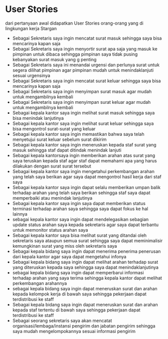 # User Stories


dari pertanyaan awal didapatkan User Stories orang-orang yang di lingkungan kerja Stargan

- Sebagai Sekretaris saya ingin mencatat surat masuk sehingga saya bisa mencarinya kapan saja
- Sebagai Sekretaris saya ingin menyortir surat apa saja yang masuk ke pimpinan untuk dibaca sehingga pimpinan saya tidak pusing kebanyakan surat masuk yang g penting
- Sebagai Sekretaris saya ini menandai urgensi dan perlunya surat untuk segera dilihat pimpinan agar pimpinan mudah untuk menindaklanjuti sesuai urgensinya
- Sebagai Sekretaris saya ingin mencatat surat keluar sehingga saya bisa mencarinya kapan saja
- Sebagai Sekretaris saya ingin menyimpan surat masuk agar mudah untuk mengambilnya kembali
- Sebagai Sekretaris saya ingin menyimpan surat keluar agar mudah untuk mengambilnya kembali
- Sebagai kepala kantor saya ingin melihat surat masuk sehingga saya bisa menindak lanjutinya
- Sebagai kepala kantor saya ingin melihat surat keluar sehingga saya bisa mengontrol surat-surat yang keluar
- Sebagai kepala kantor saya ingin memastikan bahwa saya telah menyetujui surat keluar sebelum surat dikirim
- Sebagai kepala kantor saya ingin meneruskan kepada staf surat yang masuk sehingga staf dapat ditindak menindak lanjuti
- Sebagai kepala kantorsaya ingin memberikan arahan atas surat yang saya teruskan kepada staf agar staf dapat memahami apa yang harus dilakukan dengan surat surat tersebut
- Sebagai kepala kantor saya ingin mengetahui perkembangan arahan yang telah saya berikan agar saya dapat mengontrol hasil kerja dari staf saya
- Sebagai kepala kantor saya ingin dapat selalu memberikan umpan balik terhadap arahan yang telah saya berikan sehingga staf saya dapat memperbaiki atau menindak lanjutinya
- Sebagai kepala kantor saya ingin saya dapat memberikan status terminasi terhadap arahan saya sehingga saya dapat fokus ke hal lainnya
- sebagai kepala kantor saya ingin dapat mendelegasikan sebagian update status arahan saya kepada sekretaris agar saya dapat terbantu untuk memonitor status arahan saya
- Sebagai kepala kantor saya bisa melihat surat yang ditandai oleh sekretaris saya ataupun semua surat sehingga saya dapat meminimalisir kemungkinan surat yang miss oleh sekretaris saya
- Sebagai kepala bidang saya ingin dapat menerima penerima penerusan dari kepala kantor agar saya dapat mengetahui infonya
- Sebagai kepala bidang saya ingin dapat melihat arahan terhadap surat yang diteruskan kepada saya sehingga saya dapat menindaklanjutinya
- sebagai kepala bidang saya ingin dapat memperbarui informasi terhadap arahan yang saya terima sehingga kepala kantor dapat melihat perkembangan arahannya
- sebagai kepala bidang saya ingin dapat meneruskan surat dan arahan kepada kelompok kerja di bawah saya sehingga pekerjaan dapat terdistribusi ke staff
- Sebagai kepala bidang saya ingin dapat meneruskan surat dan arahan kepada staf tertentu di bawah saya sehingga pekerjaan dapat terdistribusi ke staff
- Sebagai seorang sekretaris saya akan mencatat organisasi/lembaga/instansi pengirim dan jabatan pengirim sehingga saya mudah mengelompokannya sesuai informasi pengirim
